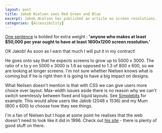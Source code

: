 ```yaml
--- 
layout: post
title: Jakob Nielsen sees Red Green and Blue
excerpt: Jakob Nielsen has published an article on screen resolutions. With his usual forthrightness he tells us we should design for 1024 x 768. Fair enough - no complaints there.
categories: [Accessibility]
---
```

<a href="http://www.useit.com/alertbox/screen_resolution.html">One sentence</a> is bolded for extra weight : **'anyone who makes at least $50,000 per year ought to have at least 1600x1200 screen resolution.'**

OK Jakob! As soon as I earn that much I will put it in my contract!

He goes onto say that he expects screens to grow up to 5000 x 3000. The ratio of x to y on 5000 x 3000 is 1.6 as opposed to 1.3 of 800 x 600, so we are looking at longer screens. I'm not sure whether Nielsen knows what is coming but if he is right then it is going to have a big impact on designs.

What Neilsen doesn't mention is that with CSS we can give users more choice over layout. Max-width issues aside there is no reason why we can't switch seemlessly between fixed and liquid layouts. See [Simplebits][1] for example. This would allow users like Jakob (2048 x 1536) and my Mum (800 x 600) to choose how they see things. 

I'm a fan of Nielsen but I hope at some point he realises that the web doesn't need to look like it did in 1996. Check out [his site][2] - there is plenty of good stuff on there.

 [1]: http://www.simplebits.com/
 [2]: http://www.useit.com/
